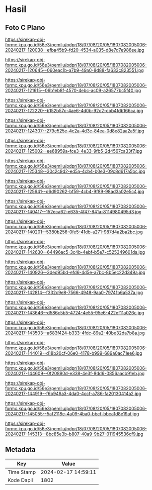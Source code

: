 # Hasil

## Foto C Plano

https://sirekap-obj-formc.kpu.go.id/56e3/pemilu/pdpr/18/07/08/20/05/1807082005006-20240217-120038--efba45b9-fd20-4534-a035-d8e7d7e986ee.jpg

https://sirekap-obj-formc.kpu.go.id/56e3/pemilu/pdpr/18/07/08/20/05/1807082005006-20240217-120645--060eac1b-a7b9-49a0-8d88-fa633c823551.jpg

https://sirekap-obj-formc.kpu.go.id/56e3/pemilu/pdpr/18/07/08/20/05/1807082005006-20240217-121615--06b1eb8f-4570-4ebc-ac09-a26577bc5f40.jpg

https://sirekap-obj-formc.kpu.go.id/56e3/pemilu/pdpr/18/07/08/20/05/1807082005006-20240217-122220--b152b57c-4ae6-4d0b-92c2-cbb4fdb166ca.jpg

https://sirekap-obj-formc.kpu.go.id/56e3/pemilu/pdpr/18/07/08/20/05/1807082005006-20240217-124307--279e525e-4c2a-4d3c-84ea-0d8e82aa2a5f.jpg

https://sirekap-obj-formc.kpu.go.id/56e3/pemilu/pdpr/18/07/08/20/05/1807082005006-20240217-125002--ee68959a-fce3-4e33-9fb5-2d4567ca33f7.jpg

https://sirekap-obj-formc.kpu.go.id/56e3/pemilu/pdpr/18/07/08/20/05/1807082005006-20240217-125348--30c2c9d2-ed5a-4cb4-b0e3-09c8d617a5bc.jpg

https://sirekap-obj-formc.kpu.go.id/56e3/pemilu/pdpr/18/07/08/20/05/1807082005006-20240217-125641--d6d90262-bf59-4cb4-9f89-98ad3a02e5c4.jpg

https://sirekap-obj-formc.kpu.go.id/56e3/pemilu/pdpr/18/07/08/20/05/1807082005006-20240217-140417--152eca62-e635-4f47-841a-8114980495d3.jpg

https://sirekap-obj-formc.kpu.go.id/56e3/pemilu/pdpr/18/07/08/20/05/1807082005006-20240217-140201--5380b256-0fe5-41db-a271-987d4a2ba2bc.jpg

https://sirekap-obj-formc.kpu.go.id/56e3/pemilu/pdpr/18/07/08/20/05/1807082005006-20240217-142630--64496ac5-3c4b-4ebf-b5e7-c525349601da.jpg

https://sirekap-obj-formc.kpu.go.id/56e3/pemilu/pdpr/18/07/08/20/05/1807082005006-20240217-140926--3ded95bd-efd6-4d5e-a7bc-8b5ec22d349a.jpg

https://sirekap-obj-formc.kpu.go.id/56e3/pemilu/pdpr/18/07/08/20/05/1807082005006-20240217-142814--f332c9e8-7566-4948-9aa0-79741b6a537a.jpg

https://sirekap-obj-formc.kpu.go.id/56e3/pemilu/pdpr/18/07/08/20/05/1807082005006-20240217-143646--d586c5b5-4724-4e55-95e6-422ef11a026c.jpg

https://sirekap-obj-formc.kpu.go.id/56e3/pemilu/pdpr/18/07/08/20/05/1807082005006-20240217-143503--a683f424-b333-4fdc-89a2-40be32da7b8a.jpg

https://sirekap-obj-formc.kpu.go.id/56e3/pemilu/pdpr/18/07/08/20/05/1807082005006-20240217-144019--d18b20cf-06e0-4178-b999-689a0ac71ee6.jpg

https://sirekap-obj-formc.kpu.go.id/56e3/pemilu/pdpr/18/07/08/20/05/1807082005006-20240217-144609--0f20890d-e338-4e3f-8dd6-0856aacb91eb.jpg

https://sirekap-obj-formc.kpu.go.id/56e3/pemilu/pdpr/18/07/08/20/05/1807082005006-20240217-144919--f6b949a3-4da0-4ccf-a786-fa20130414a2.jpg

https://sirekap-obj-formc.kpu.go.id/56e3/pemilu/pdpr/18/07/08/20/05/1807082005006-20240217-145055--5af2118e-4a09-4ba0-bbcf-bbca1d8e19af.jpg

https://sirekap-obj-formc.kpu.go.id/56e3/pemilu/pdpr/18/07/08/20/05/1807082005006-20240217-145313--8bc85e3b-b807-40a9-9b27-011945536cf9.jpg


## Metadata

| Key        | Value               |
| ---------- | ------------------- |
| Time Stamp | 2024-02-17 14:59:11 |
| Kode Dapil | 1802                |



